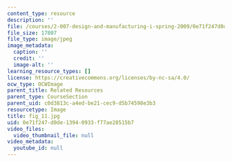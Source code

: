 ```yaml
---
content_type: resource
description: ''
file: /courses/2-007-design-and-manufacturing-i-spring-2009/0e71f247d0de13940933f77ae28515b7_fig_11.jpg
file_size: 17807
file_type: image/jpeg
image_metadata:
  caption: ''
  credit: ''
  image-alt: ''
learning_resource_types: []
license: https://creativecommons.org/licenses/by-nc-sa/4.0/
ocw_type: OCWImage
parent_title: Related Resources
parent_type: CourseSection
parent_uid: c0d3813c-a4ed-be21-cec9-d5b74598e3b3
resourcetype: Image
title: fig_11.jpg
uid: 0e71f247-d0de-1394-0933-f77ae28515b7
video_files:
  video_thumbnail_file: null
video_metadata:
  youtube_id: null
---
```

